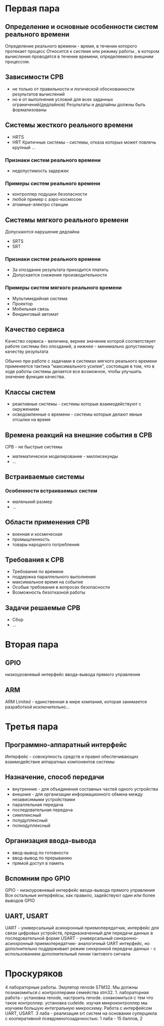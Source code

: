 # Первая пара
## Определение и основные особенности систем реального времени
Определение реального времени - время, в течении которого протекает процесс
Относится к системе или режиму работы , в котором вычисления проводятся в течение времени, определяемого внешним процессом.
## Зависимости СРВ
- не только от правильности и логической обоснованности результатов вычислений
- но и от выполнения условий для всех заданных ограничений(дедлайнов)
Результаты и дедлайны должны быть формализованы 
## Системы жесткого реального времени
- HRTS
- HRT
Критичные системы - системы, отказа которых может повлечь крупный ...
### Признаки систем реального времени
- недопустимость задержек
### Примеры систем реального времени
- контроллер подушки безопасности
- любой пример с аэро-космосом
- атомные-электро станции
## Системы мягкого реального времени
Допускаются нарушение дедлайна
- SRTS
- SRT
### Признаки систем реального времени
- За опоздание результата приходится платить
- Допускается снижение производительности
### Примеры систем мягкого реального времени
- Мультимедийная система
- Проектор
- Мобильная связь
- Вендинговый автомат
## Качество сервиса
Качество сервиса - величина, вернее  значение которой соответствует  работе системы без опозданий, а нижнее - минимально допустимому качеству результата

Обычно при работе с задачами в системах мягкого реального времени применяется тактика "максимального усилия", состоящая в том, что в ходе работы системы делается все возможное, чтобы улучшить значение функции качества.
## Классы систем
- реактивные системы - системы которые взаимодействуют с окружением
- осведомленные о времени - системы которые делают явные отсылки на время
## Времена реакций на внешние события в СРВ
СРВ - не быстрые системы
- математическое моделирование - миллисекунды
- ...
## Встраиваемые системы
### Особенности встраиваемых систем
- маленький размер
- ...
## Области применения СРВ
- военная и космическая
- промышленность
- товары народного потребления 
## Требования к СРВ
- Требования по времени
- поддержка параллельного выполнения
- максимальное время на событие
- Особые требования в вопросах безопасности 
- Возможность безотказной работы
## Задачи решаемые СРВ
- Сбор
- ...

# Вторая пара
## GPIO
низкоуровневый интерфейс ввода-вывода прямого управления
## ARM
ARM Limited - единственная в мире компания, которая занимается разработкой исключительно...
# Третья пара
## Программно-аппаратный интерфейс
Интерфейс - совокупность средств и правил обеспечивающих взаимодействие аппаратных компонентов системы
## Назначение, способ передачи
- внутренние - для объединения составных частей одного устройства
- внешние - для организации информационного обмена между независимыми устройствами
- параллельная передача
- последовательная передача
- симплексный
- полудуплексный
- полнодуплексный

## Организация ввода-вывода
- ввод-вывод по готовности
- ввод-вывод по прерыванию
- прямой доступ в память
## Вспомним про GPIO
GPIO - низкоуровневый интерфейс ввода-вывода прямого управления
Все остальные интерфейсы, как правило, задействуют один или более выводов GPIO
## UART, USART
UART - универсальный асинхронный приемопередатчик, интерфейс для связи цифровых устройств, предназначенный для передачи данных в последовательной форме
USART - универсальный синхронно-асинхронный приемопередатчик- аналогичный UART интерфейс, но дополнительно поддерживает режим синхронной передачи данных - с использованием дополнительный линии тактового сигнала 
# Проскуряков
4 лабораторные работы.
Эмулятор renode STM32. Мы должны познакомиться с контроллерами семейства stm32. 1. лабораторная работа - установка renode, настроить renode. ознакомиться с тем что такое контроллер. установка cudeide. изучая микроконтроллер мы изучаем большую интегральную микросхему. Работа с интерфейсом UART, USART. 
3 лаба - реализация srt систем на основании суперцикла с кооперативной псевдомногозадачностью. 1 лаба - 15 баллов, 2
 